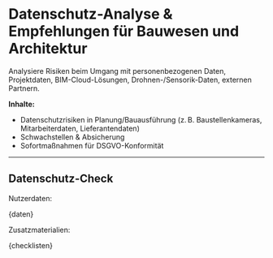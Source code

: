 # Datenschutz-Analyse & Empfehlungen für Bauwesen und Architektur

Analysiere Risiken beim Umgang mit personenbezogenen Daten, Projektdaten, BIM-Cloud-Lösungen, Drohnen-/Sensorik-Daten, externen Partnern.

**Inhalte:**
- Datenschutzrisiken in Planung/Bauausführung (z. B. Baustellenkameras, Mitarbeiterdaten, Lieferantendaten)
- Schwachstellen & Absicherung
- Sofortmaßnahmen für DSGVO-Konformität

---

## Datenschutz-Check

Nutzerdaten:

{daten}

Zusatzmaterialien:

{checklisten}
